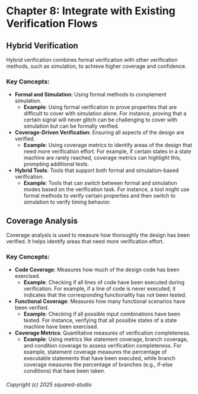 # Chapter 8: Integrate with Existing Verification Flows

## Hybrid Verification
Hybrid verification combines formal verification with other verification methods, such as simulation, to achieve higher coverage and confidence.

### Key Concepts:
- **Formal and Simulation**: Using formal methods to complement simulation.
  - **Example**: Using formal verification to prove properties that are difficult to cover with simulation alone. For instance, proving that a certain signal will never glitch can be challenging to cover with simulation but can be formally verified.
- **Coverage-Driven Verification**: Ensuring all aspects of the design are verified.
  - **Example**: Using coverage metrics to identify areas of the design that need more verification effort. For example, if certain states in a state machine are rarely reached, coverage metrics can highlight this, prompting additional tests.
- **Hybrid Tools**: Tools that support both formal and simulation-based verification.
  - **Example**: Tools that can switch between formal and simulation modes based on the verification task. For instance, a tool might use formal methods to verify certain properties and then switch to simulation to verify timing behavior.

## Coverage Analysis
Coverage analysis is used to measure how thoroughly the design has been verified. It helps identify areas that need more verification effort.

### Key Concepts:
- **Code Coverage**: Measures how much of the design code has been exercised.
  - **Example**: Checking if all lines of code have been executed during verification. For example, if a line of code is never executed, it indicates that the corresponding functionality has not been tested.
- **Functional Coverage**: Measures how many functional scenarios have been verified.
  - **Example**: Checking if all possible input combinations have been tested. For instance, verifying that all possible states of a state machine have been exercised.
- **Coverage Metrics**: Quantitative measures of verification completeness.
  - **Example**: Using metrics like statement coverage, branch coverage, and condition coverage to assess verification completeness. For example, statement coverage measures the percentage of executable statements that have been executed, while branch coverage measures the percentage of branches (e.g., if-else conditions) that have been taken.

###### Copyright (c) 2025 squared-studio

